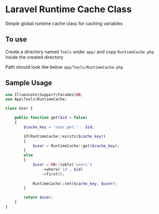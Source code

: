 # Laravel Runtime Cache Class

Simple global runtime cache class for caching variables

## To use

Create a directory named `Tools` under `app/` and copy `RuntimeCache.php` inside the created directory

Path should look like below `app/Tools/RuntimeCache.php`

## Sample Usage

```php
use Illuminate\Support\Facades\DB;
use App\Tools\RuntimeCache;

class User {

	public function get($id = false)
	{
		$cache_key = 'user.get.' . $id;

		if(RuntimeCache::exists($cache_key))
		{
			$user = RuntimeCache::get($cache_key);
		}
		else
		{
			$user = DB::table('users')
				->where('id', $id)
				->first();
			
			RuntimeCache::set($cache_key, $user);
		}

		return $user;
	}
}
```